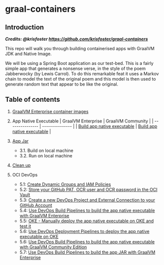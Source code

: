 # graal-containers

## Introduction

***Credits: @krisfoster https://github.com/krisfoster/graal-containers***

This repo will walk you through building containerised apps with GraalVM JDK and Native Image.

We will be using a Spring Boot application as our test-bed. This is a fairly simple app that
generates a nonsense verse, in the style of the poem Jabberwocky (by Lewis Carrol). To do this remarkable
feat it uses a Markov chain to model the text of the original poem and this model is then used to generate random text that appear to be like the original.

## Table of contents

1. [GraalVM Enterprise container images](./docs/01.md)
2. App Native Executable
    | GraalVM Enterprise | GraalVM Community |
    | --------------- | --------------- |
    | [Build app native executable](./docs/02-ee.md) | [Build app native executable](./docs/02-ce.md) |

3. [App Jar](./docs/03.md)
    - 3.1. Build on local machine
    - 3.2. Run on local machine
4. [Clean up](./docs/04.md)
5. OCI DevOps
    - 5.1: [Create Dynamic Groups and IAM Policies](./docs/05.md)
    - 5.2: [Store your GitHub PAT, OCR user and OCR password in the OCI Vault](./docs/06.md)
    - 5.3: [Create a new DevOps Project and External Connection to your GitHub Account](./docs/07.md)
    - 5.4: [Use DevOps Build Pipelines to build the app native executable with GraalVM Enterprise](./docs/08.md)
    - 5.5: [OKE - Manually deploy the app native executable on OKE and test it](./docs/09.md)
    - 5.6: [Use DevOps Deployment Pipelines to deploy the app native executable on OKE](./docs/10.md)
    - 5.6: [Use DevOps Build Pipelines to build the app native executable with GraalVM Community Edition](./docs/11.md)
    - 5.7: [Use DevOps Build Pipelines to build the app JAR with GraalVM Enterprise](./docs/12.md)
